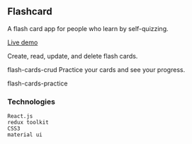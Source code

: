 ## Flashcard

A flash card app for people who learn by self-quizzing.

[Live demo](https://flash-khaki.vercel.app/)

Create, read, update, and delete flash cards.

flash-cards-crud
Practice your cards and see your progress.

flash-cards-practice

### Technologies

    React.js
    redux toolkit
    CSS3
    material ui 


